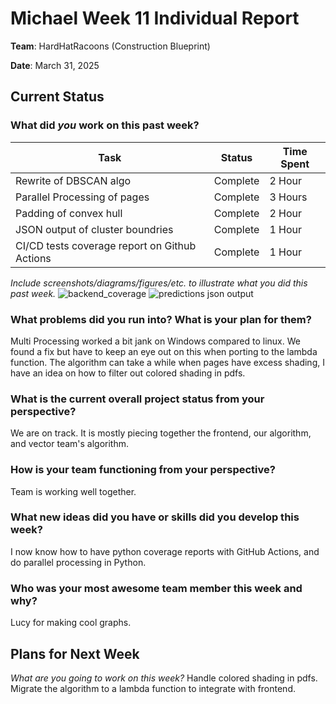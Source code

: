 # Michael Week 11 Individual Report

**Team**: HardHatRacoons (Construction Blueprint)

**Date**: March 31, 2025

## Current Status

### What did _you_ work on this past week?

| Task                              | Status    | Time Spent | 
| --------------------------------- | --------- | ---------- |
| Rewrite of DBSCAN algo | Complete | 2 Hour |
| Parallel Processing of pages | Complete | 3 Hours |
| Padding of convex hull | Complete | 2 Hour |
| JSON output of cluster boundries | Complete | 1 Hour |
| CI/CD tests coverage report on Github Actions | Complete | 1 Hour |

*Include screenshots/diagrams/figures/etc. to illustrate what you did this past week.*
![backend_coverage](./images/backend_coverage.png)
![predictions json output](./images/predictions_json.png)

### What problems did you run into? What is your plan for them?
Multi Processing worked a bit jank on Windows compared to linux. We found a fix but have to keep an eye out on this when porting to the lambda function.
The algorithm can take a while when pages have excess shading, I have an idea on how to filter out colored shading in pdfs.

### What is the current overall project status from your perspective? 
We are on track. It is mostly piecing together the frontend, our algorithm, and vector team's algorithm.

### How is your team functioning from your perspective?
Team is working well together.

### What new ideas did you have or skills did you develop this week?
I now know how to have python coverage reports with GitHub Actions, and do parallel processing in Python.

### Who was your most awesome team member this week and why?
Lucy for making cool graphs.

## Plans for Next Week

*What are you going to work on this week?*
Handle colored shading in pdfs.
Migrate the algorithm to a lambda function to integrate with frontend.
